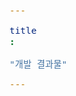 ```yaml
---
title: "개발 결과물"
---
```



<div id="postings"></div>

<script>
    function add_posting(url, image, title, des)
    {
        let main = document.getElementById('postings');

        let obj = document.createElement('a');
        obj.setAttribute('class', 'posting');
        let url_ = "https://giana-blog.netlify.app/" + url + "/";
        obj.setAttribute('href', url_);

        let div = document.createElement('div');
        let preimage = document.createElement('img');
        preimage.setAttribute('class', 'preimg');
        preimage.setAttribute('src', "https://giana-blog.netlify.app/assets/"+image);
        obj.appendChild(preimage);

        div.setAttribute('class', 'post-body');
        let h1 = document.createElement('h1');
        h1.setAttribute('class', "post-title");
        h1.innerText = title;
        div.appendChild(h1);

        let span = document.createElement('span');
        span.innerText = des;
        div.appendChild(span);
        obj.appendChild(div);
        main.appendChild(obj);
    }

    add_posting('netlify와-github를-이용하여-블로그-만들기' , 'netlify.jpg', 'netlify와 github를 이용하여 블로그 만들기', 
    '다양한 기록 플렛폼 유목민으로 살아가다가 직접 블로그를 만들어 정리해 보았습니다. ');
    add_posting('시선트래킹-기술을-이용한-학습관리-플렛폼' , 'icanseeyou.png', '시선트래킹 기술을 이용한 학습 관리 플렛폼', 
    '2022년 하반기 소프트웨어 보안 개발 경진대회에 출품했던 "시선 트래킹 기술을 이용한 학습 관리 플렛폼" 프로젝트요회고를 뒤늦게 적어보았습니다. 팀프로젝트를 하며 있었던 일, 팀원들간의 의사소통 문제에 대해 다시 한 번 생각해보는 시간을 가졌어요');
    add_posting('IoT-포렌식-연구과제-참여' , 'research.jpeg', 'IoT 포렌식 연구과제 참여', 
    '학교에서 진행했던 IoT 포렌식 연구과제를 참여하며 느꼈던 일, 그 과정에서 맡았던 역할, 앞으로의 프로젝트에서 어떻게 행동해야 하는지 정리했습니다.');

</script>
    


<style>
    .post-body
    {
        display:grid;
        place-items: center normal;
        padding: 2vw 0vw;
    }
    .posting
    {
        display: flex;
        justify-content: flex-start;
        margin: 4.5vw 5vw;
    }
    .preimg
    {
        display: inline-block;
        width: 16vw;
        height: 16vw;
        border-radius: 10px;
        margin: 0em 0em;
        margin-right: 3vw;
        vertical-align: middle;
    }
    span
    {
        display: block;
        font-size: 1.5vw;
    }
    h1
    {
        font-size: 2.5vw;
        margin-top:0em;
    }
</style>